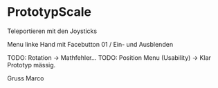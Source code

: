 # PrototypScale

Teleportieren mit den Joysticks

Menu linke Hand mit Facebutton 01 / Ein- und Ausblenden

TODO: Rotation -> Mathfehler...
TODO: Position Menu (Usability) -> Klar Prototyp mässig.

Gruss Marco
